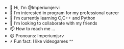 - 👋 Hi, I’m @Imperiumjervi
- 👀 I’m interested in program for my professional career
- 🌱 I’m currently learning C,C++ and Python
- 💞️ I’m looking to collaborate with my friends
- 📫 How to reach me ...
- 😄 Pronouns: Imperiumjsrv
- ⚡ Fun fact: I like videogames ^^

<!---
Imperiumjervi/Imperiumjervi is a ✨ special ✨ repository because its `README.md` (this file) appears on your GitHub profile.
You can click the Preview link to take a look at your changes.
--->
